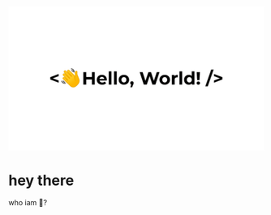 ![](./gits/193597966-b9fab9ac-5f43-4aa2-b43d-0bb3a9d10955.gif)

# hey there 

who iam :raising_hand:?
